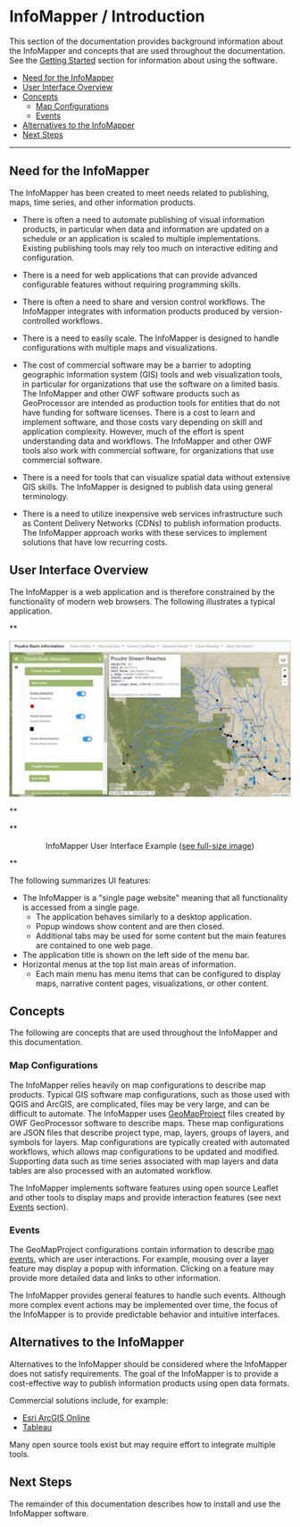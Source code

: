 # InfoMapper / Introduction #

This section of the documentation provides background information about the InfoMapper and
concepts that are used throughout the documentation.
See the [Getting Started](../getting-started/getting-started.md) section for information
about using the software.

* [Need for the InfoMapper](#need-for-the-infomapper)
* [User Interface Overview](#user-interface-overview)
* [Concepts](#concepts)
	+ [Map Configurations](#map-configurations)
	+ [Events](#events)
* [Alternatives to the InfoMapper](#alternatives-to-the-infomapper)
* [Next Steps](#next-steps)

--------------

## Need for the InfoMapper ##

The InfoMapper has been created to meet needs related to publishing, maps, 
time series, and other information products.

* There is often a need to automate publishing of visual information products,
in particular when data and information are updated on a schedule or an application
is scaled to multiple implementations.
Existing publishing tools may rely too much on interactive editing and configuration.

* There is a need for web applications that can provide advanced configurable features
without requiring programming skills.

* There is often a need to share and version control workflows.
The InfoMapper integrates with information products produced by version-controlled workflows.

* There is a need to easily scale.
The InfoMapper is designed to handle configurations with multiple maps and visualizations.

* The cost of commercial software may be a barrier to adopting geographic information system (GIS) tools
and web visualization tools,
in particular for organizations that use the software on a limited basis.
The InfoMapper and other OWF software products such as GeoProcessor are intended as production tools
for entities that do not have funding for software licenses.
There is a cost to learn and implement software, and those costs vary depending on skill and application complexity.
However, much of the effort is spent understanding data and workflows.
The InfoMapper and other OWF tools also work with commercial software,
for organizations that use commercial software.

* There is a need for tools that can visualize spatial data without extensive GIS skills.
The InfoMapper is designed to publish data using general terminology.

* There is a need to utilize inexpensive web services infrastructure such as
Content Delivery Networks (CDNs) to publish information products.
The InfoMapper approach works with these services to implement solutions that have low recurring costs.

## User Interface Overview ##

The InfoMapper is a web application and is therefore constrained by the functionality of modern web browsers.
The following illustrates a typical application.

**<p style="text-align: center;">
![InfoMapper-main](images/InfoMapper-main.png)
</p>**

**<p style="text-align: center;">
InfoMapper User Interface Example (<a href="../images/InfoMapper-main.png">see full-size image</a>)
</p>**

The following summarizes UI features:

* The InfoMapper is a "single page website" meaning that all functionality is accessed from a single page.
	+ The application behaves similarly to a desktop application.
	+ Popup windows show content and are then closed.
	+ Additional tabs may be used for some content but the main features are contained to one web page.
* The application title is shown on the left side of the menu bar.
* Horizontal menus at the top list main areas of information.
	+ Each main menu has menu items that can be configured to display maps, narrative content pages, visualizations,
	or other content.

## Concepts ##

The following are concepts that are used throughout the InfoMapper and this documentation.

### Map Configurations ###

The InfoMapper relies heavily on map configurations to describe map products.
Typical GIS software map configurations, such as those used with QGIS and ArcGIS, are complicated,
files may be very large, and can be difficult to automate.
The InfoMapper uses [GeoMapProject](http://software.openwaterfoundation.org/geoprocessor/latest/doc-user/appendix-geomapproject/geomapproject/)
files created by OWF GeoProcessor software to describe maps.
These map configurations are JSON files that describe project type,
map, layers, groups of layers, and symbols for layers.
Map configurations are typically created with automated workflows,
which allows map configurations to be updated and modified.
Supporting data such as time series associated with map layers
and data tables are also processed with an automated workflow.

The InfoMapper implements software features using open source Leaflet and other tools to display maps and provide
interaction features (see next [Events](#events) section).

### Events ###

The GeoMapProject configurations contain information to describe
[map events](http://software.openwaterfoundation.org/geoprocessor/latest/doc-user/appendix-geomapproject/geomapproject/#geolayervieweventhandler),
which are user interactions.
For example, mousing over a layer feature may display a popup with information.
Clicking on a feature may provide more detailed data and links to other information.

The InfoMapper provides general features to handle such events.
Although more complex event actions may be implemented over time,
the focus of the InfoMapper is to provide predictable behavior and intuitive interfaces.

## Alternatives to the InfoMapper ##

Alternatives to the InfoMapper should be considered where the InfoMapper does not satisfy requirements.
The goal of the InfoMapper is to provide a cost-effective way to publish information products using open data formats.

Commercial solutions include, for example:

* [Esri ArcGIS Online](https://www.arcgis.com/)
* [Tableau](https://www.tableau.com/)

Many open source tools exist but may require effort to integrate multiple tools.

## Next Steps

The remainder of this documentation describes how to install and use the InfoMapper software.
